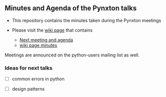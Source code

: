 Minutes and Agenda of the Pynxton talks
-------------------------------------------

- This repository contains the minutes taken during the Pynxton meetings
- Please visit the [wiki page](https://github.com/pynxton/minutes/wiki) that contains
  
  - [Next meeting and agenda](https://github.com/pynxton/minutes/wiki/Next-meeting)
  - [wiki page minutes](https://github.com/pynxton/minutes/wiki/minutes) 


Meetings are announced on the python-users mailing list as well.



### Ideas for next talks


- [ ] common errors in python
- [ ] design patterns


